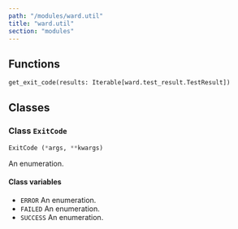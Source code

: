 ```yaml
---
path: "/modules/ward.util"
title: "ward.util"
section: "modules"
---
```


## Functions

```python
get_exit_code(results: Iterable[ward.test_result.TestResult])
```

## Classes

### Class `ExitCode`

```python
ExitCode (*args, **kwargs)
```

An enumeration.

#### Class variables

* `ERROR` An enumeration.
* `FAILED` An enumeration.
* `SUCCESS` An enumeration.